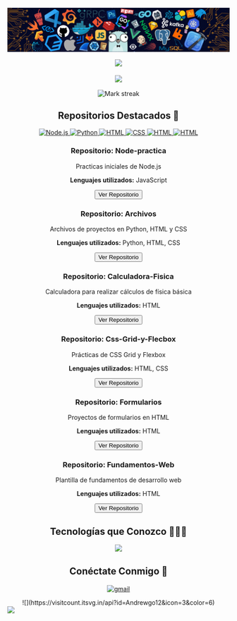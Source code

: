 ![Github Banner](https://github.com/Jaydeep-Yadav/Jaydeep-Yadav/blob/main/banner.png)

<p align="center">
  <a href="https://github.com/Andrewgo12/readme-typing-svg">
    <img src="https://readme-typing-svg.herokuapp.com?font=Time+New+Roman&color=cyan&size=25&center=true&vCenter=true&width=600&height=100&lines=¡Hola+Soy+Kevin+Andrés+González+Dinas;+Desarrollador+Front-End;+Estudiante+de+Ingeniería+en+Sistemas;+Apasionado+por+aprender+y+explorar+nuevas+tecnologías!">
  </a>
</p>
  
<!-- Stats section -->
<div align="center">
  <img align="center" src="https://github-readme-stats.vercel.app/api?username=Andrewgo12&theme=dark&show_icons=true&count_private=true" />
  <br></br>
  <img title="🔥 Get streak stats for your profile at git.io/streak-stats" alt="Mark streak" src="https://github-readme-streak-stats.herokuapp.com/?user=Andrewgo12&theme=dark&hide_border=false" />
</div>

<!-- Repositories Section -->
<h2 align="center">Repositorios Destacados 🚀</h2>

<p align="center">
  <a href="https://github.com/Andrewgo12/Node-practica">
    <img src="https://img.shields.io/badge/Node.js-6CC24A?style=flat&logo=node.js&logoColor=white" alt="Node.js" />
  </a>
  <a href="https://github.com/Andrewgo12/Archivos">
    <img src="https://img.shields.io/badge/Python-3776AB?style=flat&logo=python&logoColor=white" alt="Python" />
  </a>
  <a href="https://github.com/Andrewgo12/Calculadora-Fisica">
    <img src="https://img.shields.io/badge/HTML-FF5733?style=flat&logo=html5&logoColor=white" alt="HTML" />
  </a>
  <a href="https://github.com/Andrewgo12/Css-Grid-y-Flecbox">
    <img src="https://img.shields.io/badge/CSS-1572B6?style=flat&logo=css3&logoColor=white" alt="CSS" />
  </a>
  <a href="https://github.com/Andrewgo12/formularios">
    <img src="https://img.shields.io/badge/HTML-FF5733?style=flat&logo=html5&logoColor=white" alt="HTML" />
  </a>
  <a href="https://github.com/Andrewgo12/fundamentos-web">
    <img src="https://img.shields.io/badge/HTML-FF5733?style=flat&logo=html5&logoColor=white" alt="HTML" />
  </a>
</p>

<!-- Repo details -->
<div align="center">
  <h3>Repositorio: Node-practica</h3>
  <p>Practicas iniciales de Node.js</p>
  <p><strong>Lenguajes utilizados:</strong> JavaScript</p>
  <a href="https://github.com/Andrewgo12/Node-practica" target="_blank">
    <button>Ver Repositorio</button>
  </a>
</div>

<div align="center">
  <h3>Repositorio: Archivos</h3>
  <p>Archivos de proyectos en Python, HTML y CSS</p>
  <p><strong>Lenguajes utilizados:</strong> Python, HTML, CSS</p>
  <a href="https://github.com/Andrewgo12/Archivos" target="_blank">
    <button>Ver Repositorio</button>
  </a>
</div>

<div align="center">
  <h3>Repositorio: Calculadora-Fisica</h3>
  <p>Calculadora para realizar cálculos de física básica</p>
  <p><strong>Lenguajes utilizados:</strong> HTML</p>
  <a href="https://github.com/Andrewgo12/Calculadora-Fisica" target="_blank">
    <button>Ver Repositorio</button>
  </a>
</div>

<div align="center">
  <h3>Repositorio: Css-Grid-y-Flecbox</h3>
  <p>Prácticas de CSS Grid y Flexbox</p>
  <p><strong>Lenguajes utilizados:</strong> HTML, CSS</p>
  <a href="https://github.com/Andrewgo12/Css-Grid-y-Flecbox" target="_blank">
    <button>Ver Repositorio</button>
  </a>
</div>

<div align="center">
  <h3>Repositorio: Formularios</h3>
  <p>Proyectos de formularios en HTML</p>
  <p><strong>Lenguajes utilizados:</strong> HTML</p>
  <a href="https://github.com/Andrewgo12/formularios" target="_blank">
    <button>Ver Repositorio</button>
  </a>
</div>

<div align="center">
  <h3>Repositorio: Fundamentos-Web</h3>
  <p>Plantilla de fundamentos de desarrollo web</p>
  <p><strong>Lenguajes utilizados:</strong> HTML</p>
  <a href="https://github.com/Andrewgo12/fundamentos-web" target="_blank">
    <button>Ver Repositorio</button>
  </a>
</div>

<!-- Tech Stack -->
<h2 align="center">Tecnologías que Conozco 👨🏻‍💻</h2>
<p align="center">
  <a href="https://skillicons.dev">
    <img src="https://skillicons.dev/icons?i=git,aws,cpp,css,discord,docker,postgres,prisma,pug,dynamodb,express,figma,firebase,redis,github,html,java,js,linux,md,materialui,nginx,mongodb,mysql,nextjs,nodejs,postman,py,react,redux,tailwind,ts,vscode,kubernetes&perline=14" />
  </a>
</p>

<!-- Contact Section -->
<h2 align="center">Conéctate Conmigo 🤝</h2>
<p align="center">
  <a href="mailto:ing.andresgonzalez.d@gmail.com" target="blank">
    <img align="center" src="https://user-images.githubusercontent.com/88904952/234979284-68c11d7f-1acc-4f0c-ac78-044e1037d7b0.png" alt="gmail" height="50" width="50" />
  </a>
</p>

<!-- Profile Visit Count -->
<div align="center">
  ![](https://visitcount.itsvg.in/api?id=Andrewgo12&icon=3&color=6)
</div>

<!-- Horizontal Divider -->
<img src="https://user-images.githubusercontent.com/73097560/115834477-dbab4500-a447-11eb-908a-139a6edaec5c.gif">

